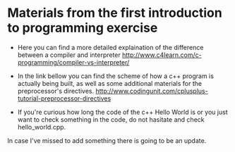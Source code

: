 Materials from the first introduction to programming exercise
=====================
* Here you can find a more detailed explaination of the difference between a compiler and interpreter
http://www.c4learn.com/c-programming/compiler-vs-interpreter/

* In the link bellow you can find the scheme of how a c++ program is actually being built, as well as some additional materials for the preprocessor's directives.
http://www.codingunit.com/cplusplus-tutorial-preprocessor-directives

* If you're curious how long the code of the c++ Hello World is or you just want to check something in the code, do not hasitate and check hello_world.cpp.

In case I've missed to add something there is going to be an update.